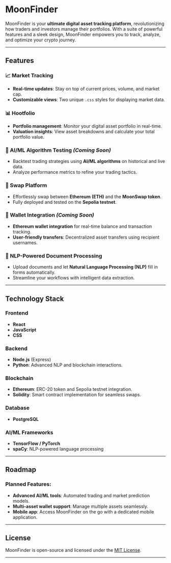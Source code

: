 # **MoonFinder**

MoonFinder is your **ultimate digital asset tracking platform**, revolutionizing how traders and investors manage their portfolios. With a suite of powerful features and a sleek design, MoonFinder empowers you to track, analyze, and optimize your crypto journey.

---

## **Features**

### **📈 Market Tracking**
- **Real-time updates**: Stay on top of current prices, volume, and market cap.
- **Customizable views**: Two unique `.css` styles for displaying market data.

### **📊 Hootfolio**
- **Portfolio management**: Monitor your digital asset portfolio in real-time.
- **Valuation insights**: View asset breakdowns and calculate your total portfolio value.

### **🤖 AI/ML Algorithm Testing** *(Coming Soon)*
- Backtest trading strategies using **AI/ML algorithms** on historical and live data.
- Analyze performance metrics to refine your trading tactics.

### **🔄 Swap Platform**
- Effortlessly swap between **Ethereum (ETH)** and the **MoonSwap token**.
- Fully deployed and tested on the **Sepolia testnet**.

### **🔐 Wallet Integration** *(Coming Soon)*
- **Ethereum wallet integration** for real-time balance and transaction tracking.
- **User-friendly transfers**: Decentralized asset transfers using recipient usernames.

### **📄 NLP-Powered Document Processing**
- Upload documents and let **Natural Language Processing (NLP)** fill in forms automatically.
- Streamline your workflows with intelligent data extraction.

---

## **Technology Stack**

### **Frontend**
- **React**
- **JavaScript**
- **CSS**

### **Backend**
- **Node.js** (Express)
- **Python**: Advanced NLP and blockchain interactions.

### **Blockchain**
- **Ethereum**: ERC-20 token and Sepolia testnet integration.
- **Solidity**: Smart contract implementation for seamless swaps.

### **Database**
- **PostgreSQL**

### **AI/ML Frameworks**
- **TensorFlow / PyTorch**
- **spaCy**: NLP-powered language processing

---

## **Roadmap**

### Planned Features:
- **Advanced AI/ML tools**: Automated trading and market prediction models.
- **Multi-asset wallet support**: Manage multiple assets seamlessly.
- **Mobile app**: Access MoonFinder on the go with a dedicated mobile application.

---

## **License**

MoonFinder is open-source and licensed under the [MIT License](LICENSE).

---
